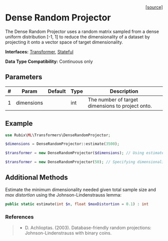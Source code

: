 <span style="float:right;"><a href="https://github.com/RubixML/RubixML/blob/master/src/Transformers/DenseRandomProjector.php">[source]</a></span>

# Dense Random Projector
The Dense Random Projector uses a random matrix sampled from a dense uniform distribution [-1, 1] to reduce the dimensionality of a dataset by projecting it onto a vector space of target dimensionality.

**Interfaces:** [Transformer](api.md#transformer), [Stateful](api.md#stateful)

**Data Type Compatibility:** Continuous only

## Parameters
| # | Param | Default | Type | Description |
|---|---|---|---|---|
| 1 | dimensions | | int | The number of target dimensions to project onto. |

## Example
```php
use Rubix\ML\Transformers\DenseRandomProjector;

$dimensions = DenseRandomProjector::estimate(3500);

$transformer = new DenseRandomProjector($dimensions); // Using estimate

$transformer = new DenseRandomProjector(50); // Specifying dimensionality
```

## Additional Methods
Estimate the minimum dimensionality needed given total sample size and *max distortion* using the Johnson-Lindenstrauss lemma:
```php
public static estimate(int $n, float $maxDistortion = 0.1) : int
```

### References
>- D. Achlioptas. (2003). Database-friendly random projections: Johnson-Lindenstrauss with binary coins.